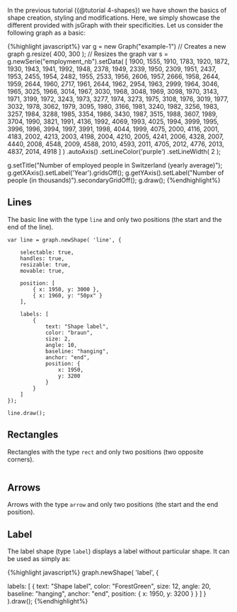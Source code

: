 
<script>
	
</script>

In the previous tutorial ({@tutorial 4-shapes}) we have shown the basics of shape creation, styling and modifications. Here, we simply showcase the different provided with jsGraph with their specificities.
Let us consider the following graph as a basic:

{%highlight javascript%}
var g = new Graph("example-1") // Creates a new graph
g.resize( 400, 300 ); // Resizes the graph
var s = g.newSerie("employment_nb").setData( [ 1900, 1555, 1910, 1783, 1920, 1872, 1930, 1943, 1941, 1992, 1948, 2378, 1949, 2339, 1950, 2309, 1951, 2437, 1953, 2455, 1954, 2482, 1955, 2533, 1956, 2606, 1957, 2666, 1958, 2644, 1959, 2644, 1960, 2717, 1961, 2644, 1962, 2954, 1963, 2999, 1964, 3046, 1965, 3025, 1966, 3014, 1967, 3030, 1968, 3048, 1969, 3098, 1970, 3143, 1971, 3199, 1972, 3243, 1973, 3277, 1974, 3273, 1975, 3108, 1976, 3019, 1977, 3032, 1978, 3062, 1979, 3095, 1980, 3166, 1981, 3240, 1982, 3256, 1983, 3257, 1984, 3288, 1985, 3354, 1986, 3430, 1987, 3515, 1988, 3607, 1989, 3704, 1990, 3821, 1991, 4136, 1992, 4069, 1993, 4025, 1994, 3999, 1995, 3996, 1996, 3994, 1997, 3991, 1998, 4044, 1999, 4075, 2000, 4116, 2001, 4183, 2002, 4213, 2003, 4198, 2004, 4210, 2005, 4241, 2006, 4328, 2007, 4440, 2008, 4548, 2009, 4588, 2010, 4593, 2011, 4705, 2012, 4776, 2013, 4837, 2014, 4918 ] )
	.autoAxis()
	.setLineColor('purple')
	.setLineWidth( 2 );
	
g.setTitle("Number of employed people in Switzerland (yearly average)");
g.getXAxis().setLabel('Year').gridsOff();
g.getYAxis().setLabel("Number of people (in thousands)").secondaryGridOff();
g.draw();
{%endhighlight%}

<div id="example-1" class="jsgraph-example"></div>
<script>

function makeGraph( dom ) {

	var g = new Graph( dom ) // Creates a new graph
	g.resize( 400, 300 ); // Resizes the graph
	var s = g.newSerie("employment_nb").setData( [ 1900, 1555, 1910, 1783, 1920, 1872, 1930, 1943, 1941, 1992, 1948, 2378, 1949, 2339, 1950, 2309, 1951, 2437, 1953, 2455, 1954, 2482, 1955, 2533, 1956, 2606, 1957, 2666, 1958, 2644, 1959, 2644, 1960, 2717, 1961, 2644, 1962, 2954, 1963, 2999, 1964, 3046, 1965, 3025, 1966, 3014, 1967, 3030, 1968, 3048, 1969, 3098, 1970, 3143, 1971, 3199, 1972, 3243, 1973, 3277, 1974, 3273, 1975, 3108, 1976, 3019, 1977, 3032, 1978, 3062, 1979, 3095, 1980, 3166, 1981, 3240, 1982, 3256, 1983, 3257, 1984, 3288, 1985, 3354, 1986, 3430, 1987, 3515, 1988, 3607, 1989, 3704, 1990, 3821, 1991, 4136, 1992, 4069, 1993, 4025, 1994, 3999, 1995, 3996, 1996, 3994, 1997, 3991, 1998, 4044, 1999, 4075, 2000, 4116, 2001, 4183, 2002, 4213, 2003, 4198, 2004, 4210, 2005, 4241, 2006, 4328, 2007, 4440, 2008, 4548, 2009, 4588, 2010, 4593, 2011, 4705, 2012, 4776, 2013, 4837, 2014, 4918 ] )
		.autoAxis()
		.setLineColor('purple')
		.setLineWidth( 2 );

	g.setTitle("Number of employed people in Switzerland (yearly average)");
	g.getXAxis().setLabel('Year').gridsOff();
	g.getYAxis().setLabel("Number of people (in thousands)").secondaryGridOff();
	g.draw();

	return g;
}


makeGraph( "example-1" );
</script>



## Lines

The basic line with the type ```line``` and only two positions (the start and the end of the line).


```
var line = graph.newShape( 'line', {
	
	selectable: true,
	handles: true,
	resizable: true,
	movable: true,

	position: [
		{ x: 1950, y: 3000 },
		{ x: 1960, y: "50px" }
	],

	labels: [
		{
			text: "Shape label",
			color: "braun",
			size: 2,
			angle: 10,
			baseline: "hanging",
			anchor: "end",
			position: {
				x: 1950,
				y: 3200
			}
		}
	]
});

line.draw();
```


<div id="example-2" class="jsgraph-example"></div>
<script>

( function() {

	var graph = makeGraph( 'example-2' );
	var line = graph.newShape( 'line', {
		
		selectable: true,
		handles: true,
		resizable: true,
		movable: true,

		strokeWidth: 3,
		strokeColor: "ForestGreen",
		
		position: [
			{ x: 1950, y: 3000 },
			{ x: 1960, y: "50px" }
		],

		labels: [
			{
				text: "Shape label",
				color: "ForestGreen",
				size: 12,
				angle: 20,
				baseline: "hanging",
				anchor: "end",
				position: {
					x: 1950,
					y: 3200
				}
			}
		]
	});

	line.draw();


}) ();

</script>


## Rectangles

Rectangles with the type ```rect``` and only two positions (two opposite corners). 


<div id="example-3" class="jsgraph-example"></div>
<pre id="example-3-pos"></pre>
<script>

( function() {

	var graph = makeGraph( "example-3" );
	var rect = graph.newShape( 'rect', {
		
		selectable: true,
		handles: true,
		resizable: true,
		movable: true,

		strokeWidth: 2,
		strokeColor: "ForestGreen",
		fill: 'GreenSnake',
		fillOpacity: 0.2,
		
		position: [
			{ x: 1950, y: 3000 },
			{ x: 1960, y: "50px" }
		]
	});

	graph.on("shapeChanged", function( shape ) {
		updatePre( shape );
	});

	function updatePre( shape ) {
		$("#example-3-pos").html( JSON.stringify( { position1: shape.getPosition( 0 ), position2: shape.getPosition( 1 ) }, false, "\t") );
	}
	
	updatePre( rect );
	rect.draw();

}) ();

</script>


## Arrows

Arrows with the type ```arrow``` and only two positions (the start and the end position). 


<div id="example-4" class="jsgraph-example"></div>
<script>
( function() {

	var graph = makeGraph( "example-4" );
	var arrow = graph.newShape( 'arrow', {
		
		selectable: true,
		handles: true,
		resizable: true,
		movable: true,

		strokeWidth: 2,
		strokeColor: "ForestGreen",
		fill: 'GreenSnake',
		fillOpacity: 0.2,
		
		position: [
			{ x: 1950, y: 3000 },
			{ x: 1960, y: "50px" }
		]
	});

	arrow.draw();

}) ();

</script>



## Label

The label shape (type ```label```) displays a label without particular shape. It can be used as simply as:

{%highlight javascript%}
graph.newShape( 'label', {
	
  labels: [ {
    text: "Shape label",
    color: "ForestGreen",
    size: 12,
	angle: 20,
	baseline: "hanging",
	anchor: "end",
	position: {
	  x: 1950,
	  y: 3200
	}
  } ]
} ).draw();
{%endhighlight%}

<div id="example-5" class="jsgraph-example"></div>
<script>
( function() {

	var graph = makeGraph( "example-5" );
	graph.newShape( 'label', {

		labels: [ {
			text: "Shape label",
			color: "ForestGreen",
			size: 12,
			angle: 20,
			baseline: "hanging",
			anchor: "end",
			position: {
				x: 1950,
				y: 3200
			}
		} ]

	}).draw();


}) ();

</script>

